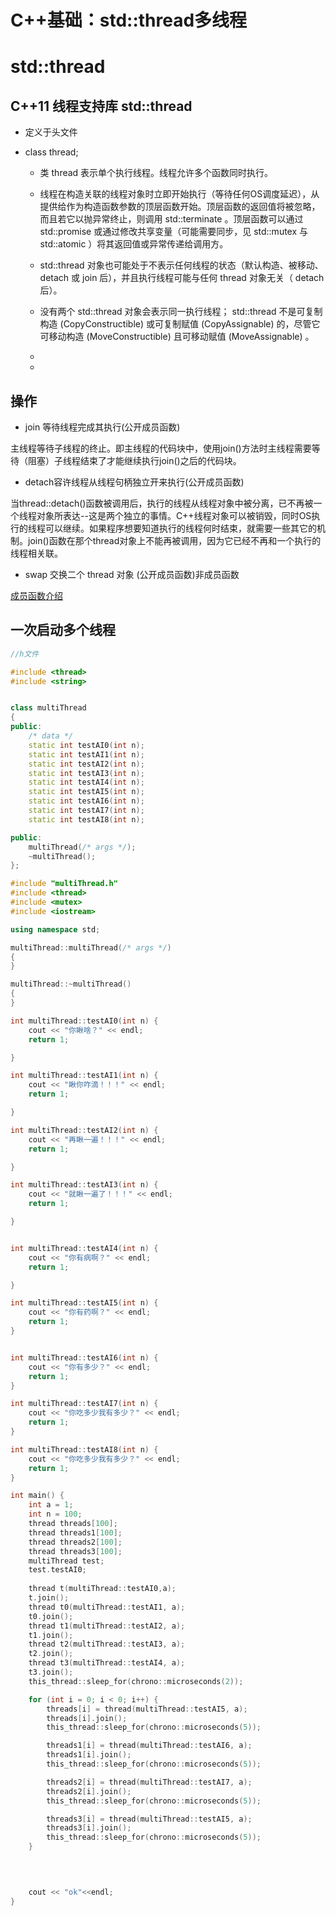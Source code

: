 <!--
 * @Author: Anxjing.AI
 * @Date: 2020-08-19 17:03:00
 * @LastEditTime: 2020-09-10 06:09:18
 * @LastEditors: Anajing.AI
 * @Description: 
 * @FilePath: \Anxjing.AI\JingNotebook\C++Coding\C++基础-thread多线程.md
 * @THIS FILE IS PART OF Anxjing.AI PROJECT
-->
# C++基础：std::thread多线程
# std::thread
## C++11 线程支持库 std::thread 
- 定义于头文件 <thread>
- class thread;

    - 类 thread 表示单个执行线程。线程允许多个函数同时执行。
    
    - 线程在构造关联的线程对象时立即开始执行（等待任何OS调度延迟），从提供给作为构造函数参数的顶层函数开始。顶层函数的返回值将被忽略，而且若它以抛异常终止，则调用 std::terminate 。顶层函数可以通过 std::promise 或通过修改共享变量（可能需要同步，见 std::mutex 与 std::atomic ）将其返回值或异常传递给调用方。
    
    - std::thread 对象也可能处于不表示任何线程的状态（默认构造、被移动、 detach 或 join 后），并且执行线程可能与任何 thread 对象无关（ detach 后）。
    
    - 没有两个 std::thread 对象会表示同一执行线程； std::thread 不是可复制构造 (CopyConstructible) 或可复制赋值 (CopyAssignable) 的，尽管它可移动构造 (MoveConstructible) 且可移动赋值 (MoveAssignable) 。
    - 
    - 
## 操作
- join 等待线程完成其执行(公开成员函数)

主线程等待子线程的终止。即主线程的代码块中，使用join()方法时主线程需要等待（阻塞）子线程结束了才能继续执行join()之后的代码块。
- detach容许线程从线程句柄独立开来执行(公开成员函数)

当thread::detach()函数被调用后，执行的线程从线程对象中被分离，已不再被一个线程对象所表达--这是两个独立的事情。C++线程对象可以被销毁，同时OS执行的线程可以继续。如果程序想要知道执行的线程何时结束，就需要一些其它的机制。join()函数在那个thread对象上不能再被调用，因为它已经不再和一个执行的线程相关联。

- swap 交换二个 thread 对象 (公开成员函数)非成员函数

[成员函数介绍](https://zh.cppreference.com/w/cpp/thread/thread)

## 一次启动多个线程
```cpp
//h文件

#include <thread>
#include <string>


class multiThread
{
public:
	/* data */
	static int testAI0(int n);
	static int testAI1(int n);
	static int testAI2(int n);
	static int testAI3(int n);
	static int testAI4(int n);
	static int testAI5(int n);
	static int testAI6(int n);
	static int testAI7(int n);
	static int testAI8(int n);

public:
	multiThread(/* args */);
	~multiThread();
};
```

```cpp
#include "multiThread.h"
#include <thread>
#include <mutex>
#include <iostream>

using namespace std;

multiThread::multiThread(/* args */)
{
}

multiThread::~multiThread()
{
}

int multiThread::testAI0(int n) {
	cout << "你瞅啥？" << endl;
	return 1;

}

int multiThread::testAI1(int n) {
	cout << "瞅你咋滴！！！" << endl;
	return 1;

}

int multiThread::testAI2(int n) {
	cout << "再瞅一遍！！！" << endl;
	return 1;

}

int multiThread::testAI3(int n) {
	cout << "就瞅一遍了！！！" << endl;
	return 1;

}


int multiThread::testAI4(int n) {
	cout << "你有病啊？" << endl;
	return 1;

}

int multiThread::testAI5(int n) {
	cout << "你有药啊？" << endl;
	return 1;
}


int multiThread::testAI6(int n) {
	cout << "你有多少？" << endl;
	return 1;
}

int multiThread::testAI7(int n) {
	cout << "你吃多少我有多少？" << endl;
	return 1;
}

int multiThread::testAI8(int n) {
	cout << "你吃多少我有多少？" << endl;
	return 1;
}

int main() {
	int a = 1;
	int n = 100;
	thread threads[100];
	thread threads1[100];
	thread threads2[100];
	thread threads3[100];
	multiThread test;
	test.testAI0;
	
	thread t(multiThread::testAI0,a);
	t.join();
	thread t0(multiThread::testAI1, a);
	t0.join();
	thread t1(multiThread::testAI2, a);
	t1.join();
	thread t2(multiThread::testAI3, a);
	t2.join();
	thread t3(multiThread::testAI4, a);
	t3.join();
	this_thread::sleep_for(chrono::microseconds(2));

	for (int i = 0; i < 0; i++) {
		threads[i] = thread(multiThread::testAI5, a);
		threads[i].join();
		this_thread::sleep_for(chrono::microseconds(5));

		threads1[i] = thread(multiThread::testAI6, a);
		threads1[i].join();
		this_thread::sleep_for(chrono::microseconds(5));

		threads2[i] = thread(multiThread::testAI7, a);
		threads2[i].join();
		this_thread::sleep_for(chrono::microseconds(5));

		threads3[i] = thread(multiThread::testAI5, a);
		threads3[i].join();
		this_thread::sleep_for(chrono::microseconds(5));
	}
	

	

	cout << "ok"<<endl;
}
```
